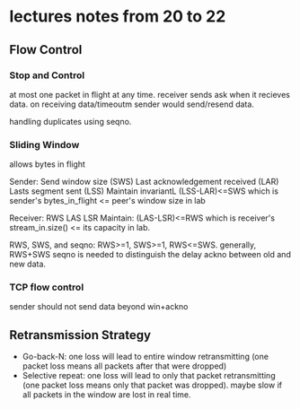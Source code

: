 # lectures notes from 20 to 22

## Flow Control

### Stop and Control

at most one packet in flight at any time. receiver sends ask when it recieves data. on receiving data/timeoutm sender would send/resend data.

handling duplicates using seqno.

### Sliding Window

allows bytes in flight

Sender:
    Send window size (SWS)
    Last acknowledgement received (LAR)
    Lasts segment sent (LSS)
    Maintain invariantL (LSS-LAR)<=SWS which is sender's bytes_in_flight <= peer's window size in lab

Receiver:
    RWS
    LAS
    LSR
    Maintain: (LAS-LSR)<=RWS which is receiver's stream_in.size() <= its capacity in lab.

RWS, SWS, and seqno:
    RWS>=1, SWS>=1, RWS<=SWS. generally, RWS+SWS seqno is needed to distinguish the delay ackno between old and new data.

### TCP flow control
sender should not send data beyond win+ackno

## Retransmission Strategy

- Go-back-N: one loss will lead to entire window retransmitting (one packet loss means all packets after that were dropped)
- Selective repeat: one loss will lead to only that packet retransmitting (one packet loss means only that packet was dropped). maybe slow if all packets in the window are lost in real time.